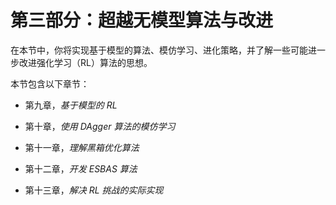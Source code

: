 # 第三部分：超越无模型算法与改进

在本节中，你将实现基于模型的算法、模仿学习、进化策略，并了解一些可能进一步改进强化学习（RL）算法的思想。

本节包含以下章节：

+   第九章，*基于模型的 RL*

+   第十章，*使用 DAgger 算法的模仿学习*

+   第十一章，*理解黑箱优化算法*

+   第十二章，*开发 ESBAS 算法*

+   第十三章，*解决 RL 挑战的实际实现*
